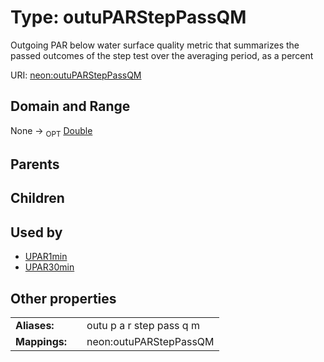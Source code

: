
# Type: outuPARStepPassQM


Outgoing PAR below water surface quality metric that summarizes the passed outcomes of the step test over the averaging period, as a percent

URI: [neon:outuPARStepPassQM](https://data.neonscience.org/outuPARStepPassQM)


## Domain and Range

None ->  <sub>OPT</sub> [Double](types/Double.md)

## Parents


## Children


## Used by

 * [UPAR1min](UPAR1min.md)
 * [UPAR30min](UPAR30min.md)

## Other properties

|  |  |  |
| --- | --- | --- |
| **Aliases:** | | outu p a r step pass q m |
| **Mappings:** | | neon:outuPARStepPassQM |

